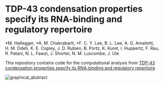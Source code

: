 # TDP-43 condensation properties specify its RNA-binding and regulatory repertoire
*M. Hallegger, *A. M. Chakrabarti, *F. C. Y. Lee, B. L. Lee, A. G. Amalietti, H. M. Odeh, K. E. Copley, J. D. Rubien,  B. Portz, K. Kuret, I. Huppertz, F. Rau, R. Patani, N. L. Fawzi, J. Shorter, N. M. Luscombe, J. Ule

This repository contains code for the computational analysis from [TDP-43 condensation properties specify its RNA-binding and regulatory repertoire]()

![graphical_abstract](img/graphical_abstract.png)
